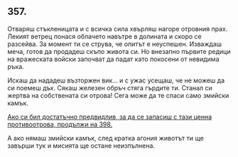 ## 357.

Отваряш стъкленицата и с всичка сила хвърляш нагоре отровния
прах. Лекият ветрец понася облачето навътре в долината и скоро се
разсейва. За момент ти се струва, че опитът е неуспешен. Изваждаш
меча, готов да продадеш скъпо живота си. Но внезапно първите
редици на вражеската войски започват да падат като покосени от
невидима ръка.

Искаш да нададеш възторжен вик... и с ужас усещаш, че не можеш
да си поемеш дъх. Сякаш железен обръч стяга гърдите ти. Станал си
жертва на собствената си отрова! Сега може да те спаси само змийски
камък.

[Ако си бил достатъчно предвидлив, за да се запасиш с тази ценна
противоотрова, продължи на 398.](./398)

А ако нямаш змийски камък, след кратка агония животът ти ще
завърши тук и мисията ще остане неизпълнена.
